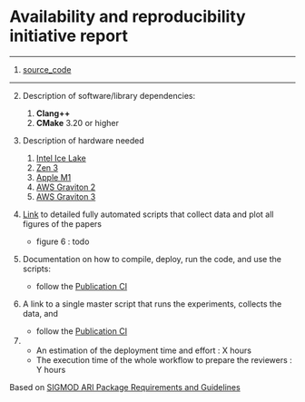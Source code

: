 # Availability and reproducibility initiative report

---

1) [source_code](/publication/source_code)

--- 

2) Description of software/library dependencies:
    1) __Clang++__
    2) __CMake__ 3.20 or higher
3) Description of hardware needed
    1) [Intel Ice Lake](https://en.wikipedia.org/wiki/Ice_Lake_(microprocessor))
    2) [Zen 3](https://en.wikipedia.org/wiki/Zen_3)
    3) [Apple M1](https://en.wikipedia.org/wiki/Apple_M1)
    4) [AWS Graviton 2](https://en.wikipedia.org/wiki/AWS_Graviton)
    5) [AWS Graviton 3](https://en.wikipedia.org/wiki/AWS_Graviton)
4) [Link](/publication/plotter) to detailed fully automated scripts that collect data and plot all figures of the
   papers
    - figure 6 : todo

5) Documentation on how to compile, deploy, run the code, and use the scripts:
   - follow the [Publication CI](.github/workflows/PUBLICATION.yaml)
6) A link to a single master script that runs the experiments, collects the data, and
   - follow the [Publication CI](.github/workflows/PUBLICATION.yaml)
7) 
   - An estimation of the deployment time and effort : X hours 
   - The execution time of the whole workflow to prepare the reviewers : Y hours



Based on [SIGMOD ARΙ Package Requirements and
Guidelines](https://docs.google.com/document/d/1_pheZ2p9Nc8qhtcOpNINm7AxFpPpkpC1n60jJdyr-uk/export?format=pdf&attachment=false)
